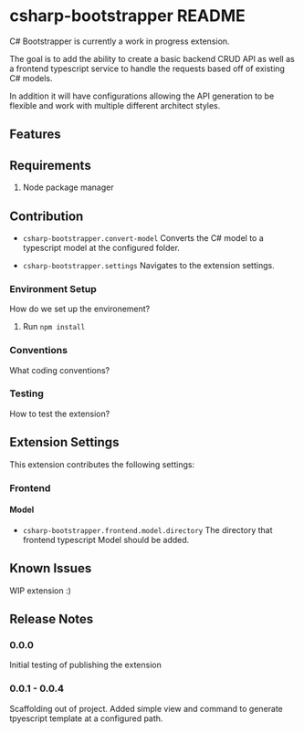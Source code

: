 # csharp-bootstrapper README

C# Bootstrapper is currently a work in progress extension.

The goal is to add the ability to create a basic backend CRUD API as well as a frontend typescript service to handle the requests based off of existing C# models.

In addition it will have configurations allowing the API generation to be flexible and work with multiple different architect styles.

## Features

## Requirements

1. Node package manager

## Contribution

* `csharp-bootstrapper.convert-model` Converts the C# model to a typescript model at the configured folder.

* `csharp-bootstrapper.settings` Navigates to the extension settings.

### Environment Setup
How do we set up the environement?
1. Run `npm install`

### Conventions
What coding conventions?

### Testing
How to test the extension?

## Extension Settings

This extension contributes the following settings:

### Frontend
#### Model
* `csharp-bootstrapper.frontend.model.directory` The directory that frontend typescript Model should be added.

## Known Issues

WIP extension :)

## Release Notes

### 0.0.0

Initial testing of publishing the extension

### 0.0.1 - 0.0.4

Scaffolding out of project. Added simple view and command to generate tpyescript template at a configured path.
